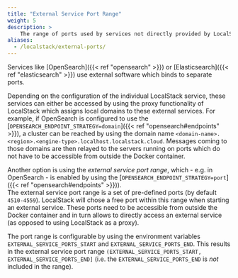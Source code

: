 ```yaml
---
title: "External Service Port Range"
weight: 5
description: >
    The range of ports used by services not directly provided by LocalStack
aliases:
  - /localstack/external-ports/
---
```


Services like [OpenSearch]({{< ref "opensearch" >}}) or [Elasticsearch]({{< ref "elasticsearch" >}}) use external software which binds to separate ports.

Depending on the configuration of the individual LocalStack service, these services can either be accessed by using the proxy functionality of LocalStack which assigns local domains to these external services.
For example, if OpenSearch is configured to use the [`OPENSEARCH_ENDPOINT_STRATEGY=domain`]({{< ref "opensearch#endpoints" >}}), a cluster can be reached by using the domain name `<domain-name>.<region>.<engine-type>.localhost.localstack.cloud`.
Messages coming to those domains are then relayed to the servers running on ports which do not have to be accessible from outside the Docker container.

Another option is using the *external service port range*, which - e.g. in OpenSearch - is enabled by using the [`OPENSEARCH_ENDPOINT_STRATEGY=port`]({{< ref "opensearch#endpoints" >}})).  
The external service port range is a set of pre-defined ports (by default `4510-4559`). LocalStack will chose a free port within this range when starting an external service.
These ports need to be accessible from outside the Docker container and in turn allows to directly access an external service (as opposed to using LocalStack as a proxy).

The port range is configurable by using the environment variables `EXTERNAL_SERVICE_PORTS_START` and `EXTERNAL_SERVICE_PORTS_END`. This results in the external service port range `(EXTERNAL_SERVICE_PORTS_START, EXTERNAL_SERVICE_PORTS_END]` (i.e. the `EXTERNAL_SERVICE_PORTS_END` is _not_ included in the range).
